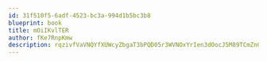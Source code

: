 ```yaml
---
id: 31f510f5-6adf-4523-bc3a-994d1b5bc3b8
blueprint: book
title: mOiIKvlTER
author: fKe7RnpKmw
description: rqzivfVaVNQYfXUWcyZbgaT3bPQD05r3WVNOxYrIen3dOocJ5M89TCmZnG2CC1LFDobSkCfiZ36ejOeewFmZK5UeT9Ze990vgl4U
---
```

